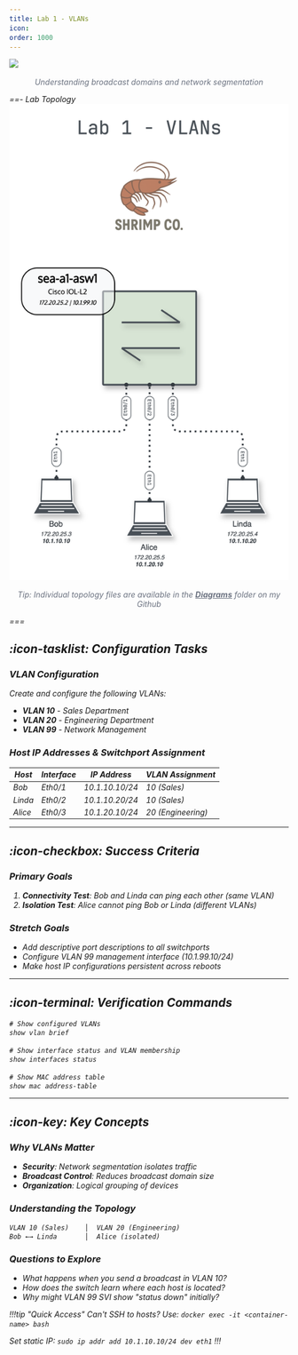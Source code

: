 ```yaml
---
title: Lab 1 - VLANs
icon:
order: 1000
---
```

![](https://raw.githubusercontent.com/network-chadmin/network-chadmin.github.io/refs/heads/main/static/shrimpco-banner.png)

<p style="font-style: italic; color: #6b7280; font-size: 0.875rem; margin-top: 8px; text-align: center;">
<em>Understanding broadcast domains and network segmentation
</p>


==- Lab Topology
![](https://raw.githubusercontent.com/network-chadmin/containerlab/refs/heads/main/network-academy/shrimp-co/diagrams/01_vlans.png)

<p style="font-style: italic; color: #6b7280; font-size: 0.875rem; margin-top: 8px; text-align: center;">
<em>Tip: Individual topology files are available in the <strong><a href="https://github.com/network-chadmin/containerlab/tree/main/network-academy/shrimp-co/diagrams" style="color: #6b7280;">Diagrams</a></strong> folder on my Github</em>
</p>
===

## :icon-tasklist: Configuration Tasks

### VLAN Configuration

Create and configure the following VLANs:

- **VLAN 10** - Sales Department
- **VLAN 20** - Engineering Department  
- **VLAN 99** - Network Management

### Host IP Addresses & Switchport Assignment

| Host | Interface | IP Address | VLAN Assignment |
|------|-----------|------------|-----------------|
| Bob | Eth0/1 | 10.1.10.10/24 | 10 (Sales) |
| Linda | Eth0/2 | 10.1.10.20/24 | 10 (Sales) |
| Alice | Eth0/3 | 10.1.20.10/24 | 20 (Engineering) |

---

<div class="success-section"> 

## :icon-checkbox: Success Criteria

</div>

### Primary Goals
1. **Connectivity Test**: Bob and Linda can ping each other (same VLAN)
2. **Isolation Test**: Alice cannot ping Bob or Linda (different VLANs)

### Stretch Goals
- Add descriptive port descriptions to all switchports
- Configure VLAN 99 management interface (10.1.99.10/24)
- Make host IP configurations persistent across reboots

---

## :icon-terminal: Verification Commands

```cisco
# Show configured VLANs
show vlan brief

# Show interface status and VLAN membership
show interfaces status

# Show MAC address table
show mac address-table
```

---

## :icon-key: Key Concepts

### Why VLANs Matter
- **Security**: Network segmentation isolates traffic
- **Broadcast Control**: Reduces broadcast domain size
- **Organization**: Logical grouping of devices

### Understanding the Topology
```
VLAN 10 (Sales)    │  VLAN 20 (Engineering)
Bob ←→ Linda       │  Alice (isolated)
```

### Questions to Explore
- What happens when you send a broadcast in VLAN 10?
- How does the switch learn where each host is located?
- Why might VLAN 99 SVI show "status down" initially?

!!!tip "Quick Access"
Can't SSH to hosts? Use: `docker exec -it <container-name> bash`

Set static IP: `sudo ip addr add 10.1.10.10/24 dev eth1`
!!!